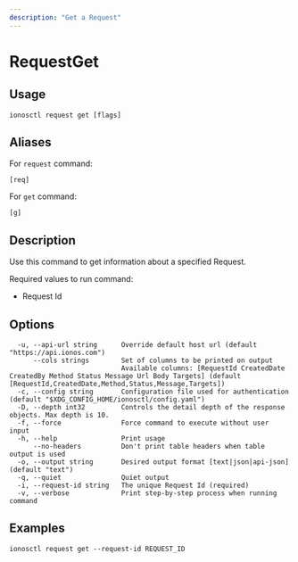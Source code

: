 ```yaml
---
description: "Get a Request"
---
```


# RequestGet

## Usage

```text
ionosctl request get [flags]
```

## Aliases

For `request` command:

```text
[req]
```

For `get` command:

```text
[g]
```

## Description

Use this command to get information about a specified Request.

Required values to run command:

* Request Id

## Options

```text
  -u, --api-url string      Override default host url (default "https://api.ionos.com")
      --cols strings        Set of columns to be printed on output 
                            Available columns: [RequestId CreatedDate CreatedBy Method Status Message Url Body Targets] (default [RequestId,CreatedDate,Method,Status,Message,Targets])
  -c, --config string       Configuration file used for authentication (default "$XDG_CONFIG_HOME/ionosctl/config.yaml")
  -D, --depth int32         Controls the detail depth of the response objects. Max depth is 10.
  -f, --force               Force command to execute without user input
  -h, --help                Print usage
      --no-headers          Don't print table headers when table output is used
  -o, --output string       Desired output format [text|json|api-json] (default "text")
  -q, --quiet               Quiet output
  -i, --request-id string   The unique Request Id (required)
  -v, --verbose             Print step-by-step process when running command
```

## Examples

```text
ionosctl request get --request-id REQUEST_ID
```

